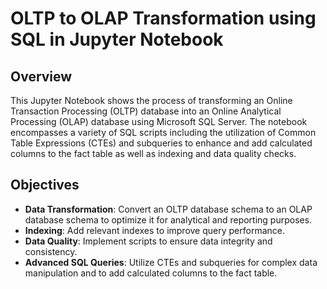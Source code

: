 # OLTP to OLAP Transformation using SQL in Jupyter Notebook


## Overview
This Jupyter Notebook shows the process of transforming an Online Transaction Processing (OLTP) database into an Online Analytical Processing (OLAP) database using Microsoft SQL Server. The notebook encompasses a variety of SQL scripts including the utilization of Common Table Expressions (CTEs) and subqueries to enhance and add calculated columns to the fact table as well as indexing and  data quality checks.

## Objectives
- **Data Transformation**: Convert an OLTP database schema to an OLAP database schema to optimize it for analytical and reporting purposes.
- **Indexing**: Add relevant indexes to improve query performance.
- **Data Quality**: Implement scripts to ensure data integrity and consistency.
- **Advanced SQL Queries**: Utilize CTEs and subqueries for complex data manipulation and to add calculated columns to the fact table.
